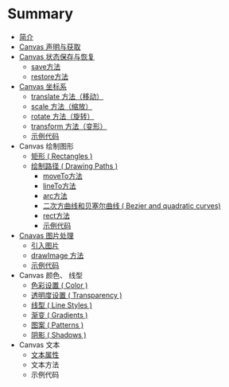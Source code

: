 # Summary

* [简介](README.md)
* [Canvas 声明与获取](chapter1_canvas_sheng_ming_yu_huo_qu.md)
* [Canvas 状态保存与恢复](chapter2_canvas_zhuang_tai_bao_cun_yu_hui_fu.md)
   * [save方法](chapter2_save_func.md)
   * [restore方法](chapter2_restore_func.md)
* [Canvas 坐标系](chapter3_canvas_zuo_biao_xi.md)
   * [translate 方法（移动）](chapter3_translate_func.md)
   * [scale 方法（缩放）](chapter3_scale_func.md)
   * [rotate 方法（旋转）](chapter3_rotate_func.md)
   * [transform 方法（变形）](chapter3_transform_func.md)
   * [示例代码](chapter3_zuo_biao_xi_shi_li_dai_ma.md)
* Canvas 绘制图形
   * [矩形 ( Rectangles )](chapter4_rectangles.md)
   * [绘制路径 ( Drawing Paths )](chapter4_drawing_path.md)
       * [moveTo方法](chapter4_moveto_func.md)
       * [lineTo方法](chapter4_lineto_func.md)
       * [arc方法](chapter4_arc_func.md)
       * [二次方曲线和贝塞尔曲线 ( Bezier and quadratic curves)](chapter4_bezier_and_quadratic_curves.md)
       * [rect方法](chapter4_rect_func.md)
       * [示例代码](chapter4_demo.md)
* [Cnavas 图片处理](chapter5_cnavas_tu_pian_chu_li.md)
   * [引入图片](chapter5_import_image.md)
   * [drawImage 方法](chapter5_drawimage.md)
   * [示例代码](chapter5_demo.md)
* Canvas 颜色、 线型
   * [色彩设置 ( Color )](chapter6_color_set.md)
   * [透明度设置 ( Transparency )](chapter6_transparency.md)
   * [线型 ( Line Styles )](chapter6_line_styles.md)
   * [渐变 ( Gradients )](chapter6_gradients.md)
   * [图案 ( Patterns )](chapter6_patterns.md)
   * [阴影 ( Shadows )](chapter6_shadows.md)
* Canvas 文本
   * [文本属性](chapter7_text_attr.md)
   * 文本方法
   * 示例代码

